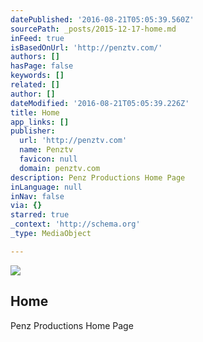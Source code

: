 ```yaml
---
datePublished: '2016-08-21T05:05:39.560Z'
sourcePath: _posts/2015-12-17-home.md
inFeed: true
isBasedOnUrl: 'http://penztv.com/'
authors: []
hasPage: false
keywords: []
related: []
author: []
dateModified: '2016-08-21T05:05:39.226Z'
title: Home
app_links: []
publisher:
  url: 'http://penztv.com'
  name: Penztv
  favicon: null
  domain: penztv.com
description: Penz Productions Home Page
inLanguage: null
inNav: false
via: {}
starred: true
_context: 'http://schema.org'
_type: MediaObject

---
```

<article style=""><img src="https://s3-us-west-2.amazonaws.com/the-grid-img/p/83b9e76ff7c37456998d9fcecb9dc6b02be30fc7.jpg" /><h1>Home</h1><p>Penz Productions Home Page</p></article>